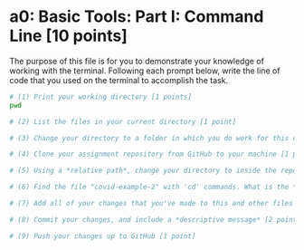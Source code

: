 # a0: Basic Tools: Part I: Command Line [10 points]

The purpose of this file is for you to demonstrate your knowledge of working with the terminal. Following each prompt below, write the line of code that you used on the terminal to accomplish the task.

```bash
# (1) Print your working directory [1 points]
pwd

# (2) List the files in your current directory [1 point]

# (3) Change your directory to a folder in which you do work for this class [1 point]

# (4) Clone your assignment repository from GitHub to your machine [1 point]

# (5) Using a *relative path*, change your directory to inside the repository you just cloned [1 point]

# (6) Find the file "covid-example-2" with 'cd' commands. What is the *absolute path* to this file? [1 points]

# (7) Add all of your changes that you've made to this and other files (if any) to git [1 point]

# (8) Commit your changes, and include a *descriptive message* [2 points]

# (9) Push your changes up to GitHub [1 point]

```
